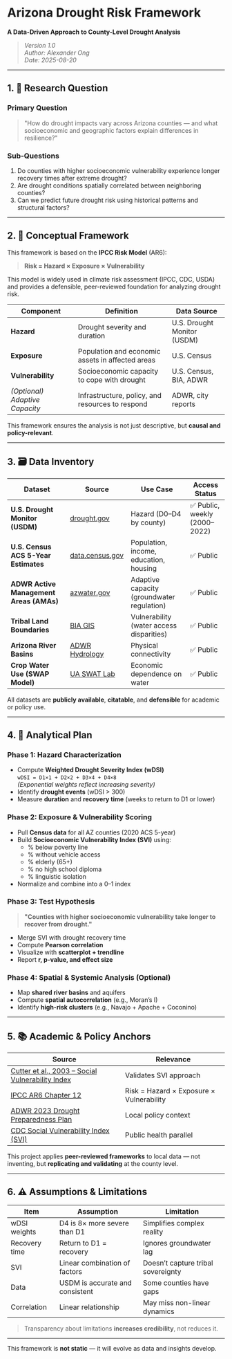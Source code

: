 # Arizona Drought Risk Framework  
**A Data-Driven Approach to County-Level Drought Analysis**

> *Version 1.0*  
> *Author: Alexander Ong*  
> *Date: 2025-08-20*

---

## 1. 🎯 Research Question

### Primary Question
> "How do drought impacts vary across Arizona counties — and what socioeconomic and geographic factors explain differences in resilience?"

### Sub-Questions
1. Do counties with higher socioeconomic vulnerability experience longer recovery times after extreme drought?
2. Are drought conditions spatially correlated between neighboring counties?
3. Can we predict future drought risk using historical patterns and structural factors?

---

## 2. 🧩 Conceptual Framework

This framework is based on the **IPCC Risk Model** (AR6):  
> **Risk = Hazard × Exposure × Vulnerability**

This model is widely used in climate risk assessment (IPCC, CDC, USDA) and provides a defensible, peer-reviewed foundation for analyzing drought risk.

| Component | Definition | Data Source |
|---------|-----------|-----------|
| **Hazard** | Drought severity and duration | U.S. Drought Monitor (USDM) |
| **Exposure** | Population and economic assets in affected areas | U.S. Census |
| **Vulnerability** | Socioeconomic capacity to cope with drought | U.S. Census, BIA, ADWR |
| *(Optional) Adaptive Capacity* | Infrastructure, policy, and resources to respond | ADWR, city reports |

This framework ensures the analysis is not just descriptive, but **causal and policy-relevant**.

---

## 3. 🗃️ Data Inventory

| Dataset | Source | Use Case | Access Status |
|--------|--------|--------|----------------|
| **U.S. Drought Monitor (USDM)** | [drought.gov](https://drought.gov) | Hazard (D0–D4 by county) | ✅ Public, weekly (2000–2022) |
| **U.S. Census ACS 5-Year Estimates** | [data.census.gov](https://data.census.gov) | Population, income, education, housing | ✅ Public |
| **ADWR Active Management Areas (AMAs)** | [azwater.gov](https://azwater.gov) | Adaptive capacity (groundwater regulation) | ✅ Public |
| **Tribal Land Boundaries** | [BIA GIS](https://www.bia.gov/service/gis) | Vulnerability (water access disparities) | ✅ Public |
| **Arizona River Basins** | [ADWR Hydrology](https://azwater.gov/hydrology) | Physical connectivity | ✅ Public |
| **Crop Water Use (SWAP Model)** | [UA SWAT Lab](https://cals.arizona.edu/swat/) | Economic dependence on water | ✅ Public |

All datasets are **publicly available**, **citatable**, and **defensible** for academic or policy use.

---

## 4. 🧮 Analytical Plan

### Phase 1: Hazard Characterization
- Compute **Weighted Drought Severity Index (wDSI)**  
  `wDSI = D1×1 + D2×2 + D3×4 + D4×8`  
  *(Exponential weights reflect increasing severity)*
- Identify **drought events** (wDSI > 300)
- Measure **duration** and **recovery time** (weeks to return to D1 or lower)

### Phase 2: Exposure & Vulnerability Scoring
- Pull **Census data** for all AZ counties (2020 ACS 5-year)
- Build **Socioeconomic Vulnerability Index (SVI)** using:
  - % below poverty line
  - % without vehicle access
  - % elderly (65+)
  - % no high school diploma
  - % linguistic isolation
- Normalize and combine into a 0–1 index

### Phase 3: Test Hypothesis
> **"Counties with higher socioeconomic vulnerability take longer to recover from drought."**

- Merge SVI with drought recovery time
- Compute **Pearson correlation**
- Visualize with **scatterplot + trendline**
- Report **r, p-value, and effect size**

### Phase 4: Spatial & Systemic Analysis (Optional)
- Map **shared river basins** and aquifers
- Compute **spatial autocorrelation** (e.g., Moran’s I)
- Identify **high-risk clusters** (e.g., Navajo + Apache + Coconino)

---

## 5. 📚 Academic & Policy Anchors

| Source | Relevance |
|-------|----------|
| [Cutter et al., 2003 – Social Vulnerability Index](https://doi.org/10.1175/1520-0477(2003)84<2493:SVITOT>2.3.CO;2) | Validates SVI approach |
| [IPCC AR6 Chapter 12](https://www.ipcc.ch/report/ar6/wg2/) | Risk = Hazard × Exposure × Vulnerability |
| [ADWR 2023 Drought Preparedness Plan](https://azwater.gov/drought) | Local policy context |
| [CDC Social Vulnerability Index (SVI)](https://svi.cdc.gov) | Public health parallel |

This project applies **peer-reviewed frameworks** to local data — not inventing, but **replicating and validating** at the county level.

---

## 6. ⚠️ Assumptions & Limitations

| Item | Assumption | Limitation |
|------|------------|-----------|
| wDSI weights | D4 is 8× more severe than D1 | Simplifies complex reality |
| Recovery time | Return to D1 = recovery | Ignores groundwater lag |
| SVI | Linear combination of factors | Doesn’t capture tribal sovereignty |
| Data | USDM is accurate and consistent | Some counties have gaps |
| Correlation | Linear relationship | May miss non-linear dynamics |

> Transparency about limitations **increases credibility**, not reduces it.

---

This framework is **not static** — it will evolve as data and insights develop.
